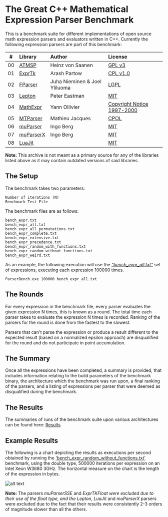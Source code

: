 # The Great C++ Mathematical Expression Parser Benchmark

This is a benchmark suite for different implementations of open source math expression parsers and evaluators written in C++. Currently the following expression parsers are part of this benchmark:

|#    |  Library       |  Author                       |  License   |
| --- | :------------- | :---------------------------- | :----------|
| 00  | [ATMSP](http://sourceforge.net/projects/atmsp/)     | Heinz von Saanen              | [GPL v3](http://www.opensource.org/licenses/gpl-3.0.html) |
| 01  | [ExprTk](http://www.partow.net/programming/exprtk/) | Arash Partow                  | [CPL v1.0](http://www.opensource.org/licenses/cpl1.0.php) |
| 02  | [FParser](http://warp.povusers.org/FunctionParser/) | Juha Nieminen & Joel Yliluoma | [LGPL](http://www.gnu.org/copyleft/lesser.html)           |
| 03  | [Lepton](https://simtk.org/home/lepton)             | Peter Eastman                 | [MIT](http://www.opensource.org/licenses/mit-license.php) |
| 04  | [MathExpr](http://www.yann-ollivier.org/mathlib/mathexpr)| Yann Ollivier            | [Copyright Notice 1997-2000](http://www.yann-ollivier.org/mathlib/mathexpr#C)|
| 05  | [MTParser](http://www.codeproject.com/Articles/7335/An-extensible-math-expression-parser-with-plug-ins)| Mathieu Jacques | [CPOL](http://www.codeproject.com/info/cpol10.aspx)       |
| 06  | [muParser](http://muparser.beltoforion.de/)        | Ingo Berg                      | [MIT](http://www.opensource.org/licenses/mit-license.php) |
| 07  | [muParserX](http://muparserx.beltoforion.de/)      | Ingo Berg                      | [MIT](http://www.opensource.org/licenses/mit-license.php) |
| 08  | [LuaJit](http://luajit.org/)                       |                                | [MIT](http://www.opensource.org/licenses/mit-license.php) |

**Note:** This archive is not meant as a primary source for any of the libraries listed above as it may contain outdated versions of said libraries.


## The Setup

The benchmark takes two parameters:

    Number of iterations (N)
    Benchmark Test File

The benchmark files are as follows:

    bench_expr.txt
    bench_expr_all.txt
    bench_expr_all_permutations.txt
    bench_expr_complete.txt
    bench_expr_extensive.txt
    bench_expr_precedence.txt
    bench_expr_random_with_functions.txt
    bench_expr_random_without_functions.txt
    bench_expr_weird.txt

As an example, the following execution will use the [*"bench_expr_all.txt"*](https://github.com/ArashPartow/math-parser-benchmark-project/blob/master/bench_expr_all.txt) set of expressions, executing each expression 100000 times.

    ParserBench.exe 100000 bench_expr_all.txt

## The Rounds
For every expression in the benchmark file, every parser evaluates the given expression N times, this is known as a round. The total time each parser takes to evaluate the expression N times is recorded. Ranking of the parsers for the round is done from the fastest to the slowest.

Parsers that can't parse the expression or produce a result different to the expected result (based on a normalized epsilon approach) are disqualified for the round and do not participate in point accumulation.

## The Summary
Once all the expressions have been completed, a summary is provided, that includes information relating to the build parameters of the benchmark binary, the architecture which the benchmark was run upon, a final ranking of the parsers, and a listing of expressions per parser that were deemed as disqualified during the benchmark.

## The Results
The summaries of runs of the benchmark suite upon various architectures can be found here: [Results](https://github.com/ArashPartow/math-parser-benchmark-project/tree/master/logs)

## Example Results
The following is a chart depicting the results as executions per second obtained by running the ['bench_expr_random_without_functions.txt'](https://github.com/ArashPartow/math-parser-benchmark-project/blob/master/bench_expr_random_without_functions.txt) benchmark, using the double type, 500000 iterations per expression on an Intel Xeon W3680 3GHz. The horizontal measure on the chart is the length of the expression in bytes.

![alt text](http://www.partow.net/experimental/images/benchmark_result.png "Mathematical Expression Parser Benchmark Results")

**Note:** The parsers *muParserSSE* and  *ExprTKFloat were excluded due to their use of the float type, and the *Lepton**, *LuaJit* and *muParserX* parsers were excluded due to the fact that their results were consistently 2-3 orders of magnitude slower than all the others.
